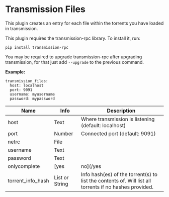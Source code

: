 # Transmission Files
This plugin creates an entry for each file within the torrents you have loaded in transmission.

This plugin requires the transmission-rpc library. To install it, run:

```
pip install transmission-rpc
```

You may be required to upgrade transmission-rpc after upgrading transmission, for that just add `--upgrade` to the previous command.

**Example:**

```
transmission_files:
  host: localhost
  port: 9091
  username: myusername
  password: mypassword
```


| **Name** | **Info** | **Description** |
| --- | --- | --- |
| host | Text | Where transmission is listening (default: localhost) |
| port | Number | Connected port (default: 9091) |
| netrc | File |  |
| username | Text |  |
| password | Text |  |
| onlycomplete | [yes|no](/yes|no) | If this is enabled, only completed files will have entries created. |
|  torrent_info_hash  |  List or String  |  Info hash(es) of the torrent(s) to list the contents of. Will list all torrents if no hashes provided.  |
